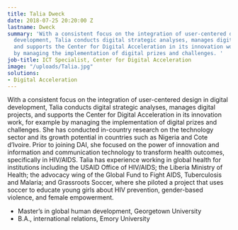 ```yaml
---
title: Talia Dweck
date: 2018-07-25 20:20:00 Z
lastname: Dweck
summary: 'With a consistent focus on the integration of user-centered design in digital
  development, Talia conducts digital strategic analyses, manages digital projects,
  and supports the Center for Digital Acceleration in its innovation work, for example
  by managing the implementation of digital prizes and challenges. '
job-title: ICT Specialist, Center for Digital Acceleration
image: "/uploads/Talia.jpg"
solutions:
- Digital Acceleration
---
```


With a consistent focus on the integration of user-centered design in digital development, Talia conducts digital strategic analyses, manages digital projects, and supports the Center for Digital Acceleration in its innovation work, for example by managing the implementation of digital prizes and challenges. She has conducted in-country research on the technology sector and its growth potential in countries such as Nigeria and Cote d’Ivoire. Prior to joining DAI, she focused on the power of innovation and information and communication technology to transform health outcomes, specifically in HIV/AIDS. Talia has experience working in global health for institutions including the USAID Office of HIV/AIDS; the Liberia Ministry of Health; the advocacy wing of the Global Fund to Fight AIDS, Tuberculosis and Malaria; and Grassroots Soccer, where she piloted a project that uses soccer to educate young girls about HIV prevention, gender-based violence, and female empowerment. 

* Master’s in global human development, Georgetown University 
* B.A., international relations, Emory University
